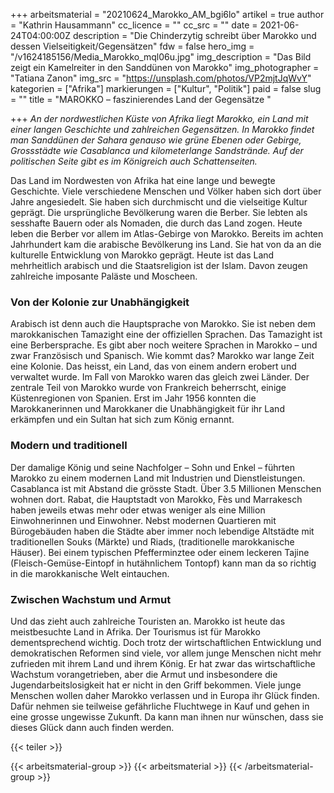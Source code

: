 +++
arbeitsmaterial = "20210624_Marokko_AM_bgi6lo"
artikel = true
author = "Kathrin Hausammann"
cc_licence = ""
cc_src = ""
date = 2021-06-24T04:00:00Z
description = "Die Chinderzytig schreibt über Marokko und dessen Vielseitigkeit/Gegensätzen"
fdw = false
hero_img = "/v1624185156/Media_Marokko_mql06u.jpg"
img_description = "Das Bild zeigt ein Kamelreiter in den Sanddünen von Marokko"
img_photographer = "Tatiana Zanon"
img_src = "https://unsplash.com/photos/VP2mjtJqWvY"
kategorien = ["Afrika"]
markierungen = ["Kultur", "Politik"]
paid = false
slug = ""
title = "MAROKKO – faszinierendes Land der Gegensätze "

+++
_An der nordwestlichen Küste von Afrika liegt Marokko, ein Land mit einer langen Geschichte und zahlreichen Gegensätzen. In Marokko findet man Sanddünen der Sahara genauso wie grüne Ebenen oder Gebirge, Grossstädte wie Casablanca und kilometerlange Sandstrände. Auf der politischen Seite gibt es im Königreich auch Schattenseiten._

Das Land im Nordwesten von Afrika hat eine lange und bewegte Geschichte. Viele verschiedene Menschen und Völker haben sich dort über Jahre angesiedelt. Sie haben sich durchmischt und die vielseitige Kultur geprägt. Die ursprüngliche Bevölkerung waren die Berber. Sie lebten als sesshafte Bauern oder als Nomaden, die durch das Land zogen. Heute leben die Berber vor allem im Atlas-Gebirge von Marokko. Bereits im achten Jahrhundert kam die arabische Bevölkerung ins Land. Sie hat von da an die kulturelle Entwicklung von Marokko geprägt. Heute ist das Land mehrheitlich arabisch und die Staatsreligion ist der Islam. Davon zeugen zahlreiche imposante Paläste und Moscheen.

### Von der Kolonie zur Unabhängigkeit

Arabisch ist denn auch die Hauptsprache von Marokko. Sie ist neben dem marokkanischen Tamazight eine der offiziellen Sprachen. Das Tamazight ist eine Berbersprache. Es gibt aber noch weitere Sprachen in Marokko – und zwar Französisch und Spanisch. Wie kommt das? Marokko war lange Zeit eine Kolonie. Das heisst, ein Land, das von einem andern erobert und verwaltet wurde. Im Fall von Marokko waren das gleich zwei Länder. Der zentrale Teil von Marokko wurde von Frankreich beherrscht, einige Küstenregionen von Spanien. Erst im Jahr 1956 konnten die Marokkanerinnen und Marokkaner die Unabhängigkeit für ihr Land erkämpfen und ein Sultan hat sich zum König ernannt.

### Modern und traditionell

Der damalige König und seine Nachfolger – Sohn und Enkel – führten Marokko zu einem modernen Land mit Industrien und Dienstleistungen. Casablanca ist mit Abstand die grösste Stadt. Über 3.5 Millionen Menschen wohnen dort. Rabat, die Hauptstadt von Marokko, Fès und Marrakesch haben jeweils etwas mehr oder etwas weniger als eine Million Einwohnerinnen und Einwohner. Nebst modernen Quartieren mit Bürogebäuden haben die Städte aber immer noch lebendige Altstädte mit traditionellen Souks (Märkte) und Riads, (traditionelle marokkanische Häuser). Bei einem typischen Pfefferminztee oder einem leckeren Tajine (Fleisch-Gemüse-Eintopf in hutähnlichem Tontopf) kann man da so richtig in die marokkanische Welt eintauchen.

### Zwischen Wachstum und Armut

Und das zieht auch zahlreiche Touristen an. Marokko ist heute das meistbesuchte Land in Afrika. Der Tourismus ist für Marokko dementsprechend wichtig. Doch trotz der wirtschaftlichen Entwicklung und demokratischen Reformen sind viele, vor allem junge Menschen nicht mehr zufrieden mit ihrem Land und ihrem König. Er hat zwar das wirtschaftliche Wachstum vorangetrieben, aber die Armut und insbesondere die Jugendarbeitslosigkeit hat er nicht in den Griff bekommen. Viele junge Menschen wollen daher Marokko verlassen und in Europa ihr Glück finden. Dafür nehmen sie teilweise gefährliche Fluchtwege in Kauf und gehen in eine grosse ungewisse Zukunft. Da kann man ihnen nur wünschen, dass sie dieses Glück dann auch finden werden.

{{< teiler >}}

{{< arbeitsmaterial-group >}}
{{< arbeitsmaterial >}}
{{< /arbeitsmaterial-group >}}